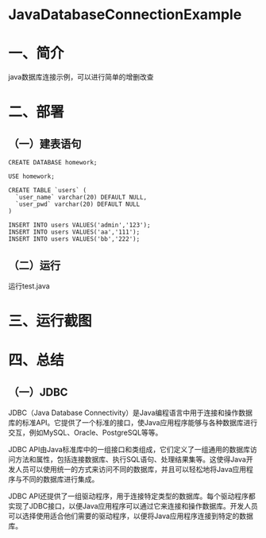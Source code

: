 # JavaDatabaseConnectionExample

# 一、简介

java数据库连接示例，可以进行简单的增删改查

# 二、部署

## （一）建表语句

```
CREATE DATABASE homework;
```

```
USE homework;
```

```
CREATE TABLE `users` (
  `user_name` varchar(20) DEFAULT NULL,
  `user_pwd` varchar(20) DEFAULT NULL
) 
```

```
INSERT INTO users VALUES('admin','123');
INSERT INTO users VALUES('aa','111');
INSERT INTO users VALUES('bb','222');
```

## （二）运行

运行test.java

# 三、运行截图



# 四、总结

## （一）JDBC

JDBC（Java Database Connectivity）是Java编程语言中用于连接和操作数据库的标准API。它提供了一个标准的接口，使Java应用程序能够与各种数据库进行交互，例如MySQL、Oracle、PostgreSQL等等。

JDBC API由Java标准库中的一组接口和类组成，它们定义了一组通用的数据库访问方法和属性，包括连接数据库、执行SQL语句、处理结果集等。这使得Java开发人员可以使用统一的方式来访问不同的数据库，并且可以轻松地将Java应用程序与不同的数据库进行集成。

JDBC API还提供了一组驱动程序，用于连接特定类型的数据库。每个驱动程序都实现了JDBC接口，以便Java应用程序可以通过它来连接和操作数据库。开发人员可以选择使用适合他们需要的驱动程序，以便将Java应用程序连接到特定的数据库。



